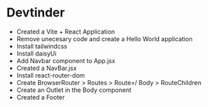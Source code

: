# Devtinder

  - Created a Vite + React Application
  - Remove unecesary code and create a Hello World application
  - Install tailwindcss
  - Install daisyUi
  - Add Navbar component to App.jsx
  - Created a NavBar.jsx
  - Install react-router-dom
  - Create BrowserRouter > Routes > Route=/ Body > RouteChildren
  - Create an Outlet in the Body component
  - Created a Footer